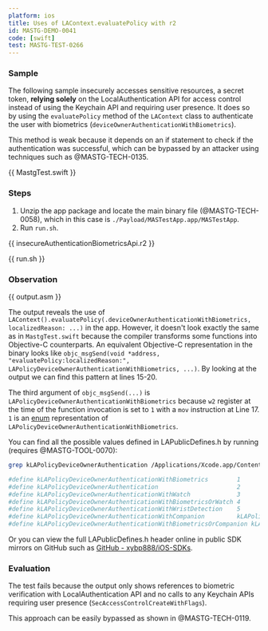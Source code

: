 ```yaml
---
platform: ios
title: Uses of LAContext.evaluatePolicy with r2
id: MASTG-DEMO-0041
code: [swift]
test: MASTG-TEST-0266
---
```


### Sample

The following sample insecurely accesses sensitive resources, a secret token, **relying solely** on the LocalAuthentication API for access control instead of using the Keychain API and requiring user presence. It does so by using the `evaluatePolicy` method of the `LAContext` class to authenticate the user with biometrics (`deviceOwnerAuthenticationWithBiometrics`).

This method is weak because it depends on an if statement to check if the authentication was successful, which can be bypassed by an attacker using techniques such as @MASTG-TECH-0135.

{{ MastgTest.swift }}

### Steps

1. Unzip the app package and locate the main binary file (@MASTG-TECH-0058), which in this case is `./Payload/MASTestApp.app/MASTestApp`.
2. Run `run.sh`.

{{ insecureAuthenticationBiometricsApi.r2 }}

{{ run.sh }}

### Observation

{{ output.asm }}

The output reveals the use of `LAContext().evaluatePolicy(.deviceOwnerAuthenticationWithBiometrics, localizedReason: ...)` in the app. However, it doesn't look exactly the same as in `MastgTest.swift` because the compiler transforms some functions into Objective-C counterparts. An equivalent Objective-C representation in the binary looks like `objc_msgSend(void *address, "evaluatePolicy:localizedReason:", LAPolicyDeviceOwnerAuthenticationWithBiometrics, ...)`. By looking at the output we can find this pattern at lines 15-20.

The third argument of `objc_msgSend(...)` is `LAPolicyDeviceOwnerAuthenticationWithBiometrics` because `w2` register at the time of the function invocation is set to `1` with a `mov` instruction at Line 17. `1` is an [enum](https://developer.apple.com/documentation/localauthentication/lapolicy) representation of `LAPolicyDeviceOwnerAuthenticationWithBiometrics`.

You can find all the possible values defined in LAPublicDefines.h by running (requires @MASTG-TOOL-0070):

```sh
grep kLAPolicyDeviceOwnerAuthentication /Applications/Xcode.app/Contents/Developer/Platforms/iPhoneOS.platform/Developer/SDKs/iPhoneOS.sdk/System/Library/Frameworks/LocalAuthentication.framework/Headers/LAPublicDefines.h

#define kLAPolicyDeviceOwnerAuthenticationWithBiometrics        1
#define kLAPolicyDeviceOwnerAuthentication                      2
#define kLAPolicyDeviceOwnerAuthenticationWithWatch             3
#define kLAPolicyDeviceOwnerAuthenticationWithBiometricsOrWatch 4
#define kLAPolicyDeviceOwnerAuthenticationWithWristDetection    5
#define kLAPolicyDeviceOwnerAuthenticationWithCompanion         kLAPolicyDeviceOwnerAuthenticationWithWatch
#define kLAPolicyDeviceOwnerAuthenticationWithBiometricsOrCompanion kLAPolicyDeviceOwnerAuthenticationWithBiometricsOrWatch
```

Or you can view the full LAPublicDefines.h header online in public SDK mirrors on GitHub such as [GitHub - xybp888/iOS-SDKs](https://github.com/xybp888/iOS-SDKs/blob/master/iPhoneOS18.4.sdk/System/Library/Frameworks/LocalAuthentication.framework/Headers/LAPublicDefines.h#L12-L18).

### Evaluation

The test fails because the output only shows references to biometric verification with LocalAuthentication API and no calls to any Keychain APIs requiring user presence (`SecAccessControlCreateWithFlags`).

This approach can be easily bypassed as shown in @MASTG-TECH-0119.
